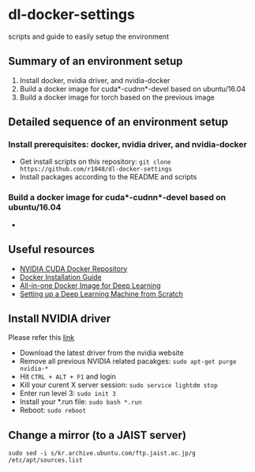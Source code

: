 # dl-docker-settings
scripts and guide to easily setup the environment

## Summary of an environment setup
1. Install docker, nvidia driver, and nvidia-docker
2. Build a docker image for cuda*-cudnn*-devel based on ubuntu/16.04
3. Build a docker image for torch based on the previous image

## Detailed sequence of an environment setup
### Install prerequisites: docker, nvidia driver, and nvidia-docker
* Get install scripts on this repository: ```git clone https://github.com/r1048/dl-docker-settings```
* Install packages according to the README and scripts

### Build a docker image for cuda\*-cudnn\*-devel based on ubuntu/16.04
* 

## Useful resources
* [NVIDIA CUDA Docker Repository][link-cuda-repo]
* [Docker Installation Guide][link-docker-guide]
* [All-in-one Docker Image for Deep Learning][link-dl-docker]
* [Setting up a Deep Learning Machine from Scratch][link-dl-setup]

## Install NVIDIA driver
Please refer this [link][link-askubuntu]
* Download the latest driver from the nvidia website
* Remove all previous NVIDIA related pacakges: ```sudo apt-get purge nvidia-*```
* Hit ```CTRL + ALT + F1``` and login
* Kill your curent X server session: ```sudo service lightdm stop```
* Enter run level 3: ```sudo init 3```
* Install your *.run file: ```sudo bash *.run```
* Reboot: ```sudo reboot```

[link-askubuntu]: http://askubuntu.com/questions/149206/how-to-install-nvidia-run
[link-cuda-repo]: https://hub.docker.com/r/nvidia/cuda/
[link-docker-guide]: https://docs.docker.com/engine/installation/linux/ubuntulinux/
[link-dl-docker]: https://github.com/saiprashanths/dl-docker
[link-dl-setup]: https://github.com/saiprashanths/dl-setup

## Change a mirror (to a JAIST server)
```sudo sed -i s/kr.archive.ubuntu.com/ftp.jaist.ac.jp/g /etc/apt/sources.list```
